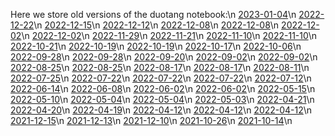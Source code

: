 Here we store old versions of the duotang notebook:\n
[2023-01-04](/archive/2023-01-04.0d929c458457dd879ba8a4ed5d09c2f2d7589990.html)\n
[2022-12-22](/archive/2022-12-22.9ad83c48caba30790f8b7c130f382ec31aeff609.html)\n
[2022-12-15](/archive/2022-12-15.93fd32b721c6881bdd48a6741a66be55132b4cc3.html)\n
[2022-12-12](/archive/2022-12-12.ba92c2538ccd5efdccff74eeba534df7aa6e53c3.html)\n
[2022-12-08](/archive/2022-12-08.c2db7e6291f543bec577f6b558d33c06a5553e39.html)\n
[2022-12-08](/archive/2022-12-08.1fcd9a3bfa2ba6dd7a3f27109a2e3b2deded90e8.html)\n
[2022-12-02](/archive/2022-12-02.1a207b86f3b40491d5f5799727cb085b4e109107.html)\n
[2022-12-02](/archive/2022-12-02.adffea979ca5aad0d5aed11554b629e6de8a364e.html)\n
[2022-11-29](/archive/2022-11-29.f499a9b08e3b5c009e9fbfd3d855e918ce715aa3.html)\n
[2022-11-21](/archive/2022-11-21.a48d9131d26ed34cb8a5953bb4c6e210951b6a68.html)\n
[2022-11-10](/archive/2022-11-10.9651984b637f9f1850e7ecbb58bb0589a07473fa.html)\n
[2022-11-10](/archive/2022-11-10.91f300299ff28703bb71d9712e3cbd8ef2b19b10.html)\n
[2022-10-21](/archive/2022-10-21.4c6c3530182df81ccac2f2be137250452fc0d2c4.html)\n
[2022-10-19](/archive/2022-10-19.49e7e836af0ca17c99f7d62e810171d9169def34.html)\n
[2022-10-19](/archive/2022-10-19.d568d1db9949ea2253fe93ad3e3443b6bacf4ffb.html)\n
[2022-10-17](/archive/2022-10-17.cb1d26ef9b406680cf543a65f9e7ae8f8f072dc2.html)\n
[2022-10-06](/archive/2022-10-06.1831275f182dce9b90cb31334efd3a590cff089d.html)\n
[2022-09-28](/archive/2022-09-28.b901572ba0c2d3b244f6eb5731ed93f4122ec582.html)\n
[2022-09-28](/archive/2022-09-28.c6324ccb2d21f26bc2ec004162cbe3f0dd99b910.html)\n
[2022-09-20](/archive/2022-09-20.6645e58325ed50805642fa25c6962fac05be2806.html)\n
[2022-09-02](/archive/2022-09-02.da8840f02ccb9bb4b5aedfa81dd982cd95ee7ef2.html)\n
[2022-09-02](/archive/2022-09-02.aa70bdccc4d4e3e0ae16e68093092cca5420ad58.html)\n
[2022-08-25](/archive/2022-08-25.0aeb37be708f0be6b2a47294422d1761a419271c.html)\n
[2022-08-25](/archive/2022-08-25.f69b723b88d7a59b34d64dd391d9d85060833970.html)\n
[2022-08-17](/archive/2022-08-17.c3b8060c12e83a94b76f41f3bc2d815686757e18.html)\n
[2022-08-17](/archive/2022-08-17.c1eff3fbca16226cf63e2bb367811fbb1d5df161.html)\n
[2022-08-11](/archive/2022-08-11.4c75710349921ce26d80e5f1963546a94f543d94.html)\n
[2022-07-25](/archive/2022-07-25.526b0505c361bddcd73f9e636c3335a739a3dbea.html)\n
[2022-07-22](/archive/2022-07-22.d1d1a8059c75f447c862c30d2596ff0aaebe1164.html)\n
[2022-07-22](/archive/2022-07-22.ecb6095ff580e8ef561914495f273c2781b33f69.html)\n
[2022-07-22](/archive/2022-07-22.676ec0fc2a6c69164c2d307cd1597a5c1891b4d5.html)\n
[2022-07-12](/archive/2022-07-12.320c68cbe61c4a1db96f47c4583605bf2799f9e7.html)\n
[2022-06-14](/archive/2022-06-14.ee4862929e0a447fa2737e71dbfaac7f321ca861.html)\n
[2022-06-08](/archive/2022-06-08.d6014c3bbc6340ec864ace24250cb6e659c1208d.html)\n
[2022-06-02](/archive/2022-06-02.75edd12ef813f7d591b1e4ba0447186f7bf3e11d.html)\n
[2022-06-02](/archive/2022-06-02.71e18995470c17098a6848a19dff585bcbe7517e.html)\n
[2022-05-15](/archive/2022-05-15.6ed9d978ed9035cb3da5e26b72a2d251784c45c4.html)\n
[2022-05-10](/archive/2022-05-10.a58835f4588f23914b887f333b044f401da9d1f8.html)\n
[2022-05-04](/archive/2022-05-04.d4e546de07e0703c5d27ce6c07cda9413ddf91ab.html)\n
[2022-05-04](/archive/2022-05-04.b3add8f82ff52a86cfab7ed3fbd49384a67fed32.html)\n
[2022-05-03](/archive/2022-05-03.56909add54bef5b78a05b0c82629ef93b4614ad5.html)\n
[2022-04-21](/archive/2022-04-21.884add715abd28408a51234a041bd7b613fe7ec1.html)\n
[2022-04-20](/archive/2022-04-20.60c3a7f6a4ebcf2502f63f6510e01e4b5b4642b6.html)\n
[2022-04-19](/archive/2022-04-19.7e36ef391f0431f90e29bc3ed84a7f9ccee97991.html)\n
[2022-04-12](/archive/2022-04-12.3e3260cc7994c91ced2f7fcab83cd67132697ac2.html)\n
[2022-04-12](/archive/2022-04-12.d37585993bdc41ad838c4bda366fdec9a29ee16b.html)\n
[2022-04-12](/archive/2022-04-12.dcc5422a25e79afd834508ef94ce154fe0c6863d.html)\n
[2021-12-15](/archive/2021-12-15.3ed12df9940a2ff438d498a9de0ff77bee8eea45.html)\n
[2021-12-13](/archive/2021-12-13.075f760d51fd5f58d7dcfb24e98d428a054aca83.html)\n
[2021-12-10](/archive/2021-12-10.7a61adbe690cae00dee2f660f9f4b828344947aa.html)\n
[2021-10-26](/archive/2021-10-26.f97773d2e19bdd691b492667639d46b8327ea886.html)\n
[2021-10-14](/archive/2021-10-14.f680d1693363d4a5c63e4d1346096fa1ac850b96.html)\n
